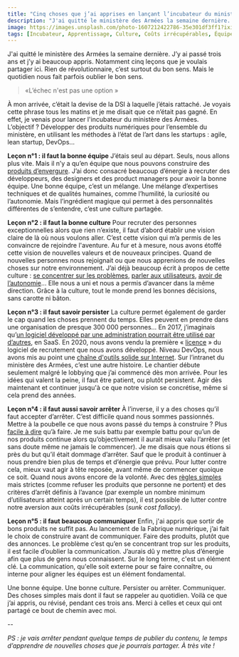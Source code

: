 ```yaml
---
title: "Cinq choses que j’ai apprises en lançant l’incubateur du ministère des Armées"
description: "J'ai quitté le ministère des Armées la semaine dernière. J’y ai passé trois ans et j’y ai beaucoup appris. Notamment cinq leçons que je voulais partager ici. Rien de révolutionnaire, c’est surtout du bon sens. Mais le quotidien nous fait parfois oublier le bon sens."
image: https://images.unsplash.com/photo-1607212422786-35e301df3ff1?ixid=MnwxMjA3fDB8MHxzZWFyY2h8MjF8fGJ5ZXxlbnwwfHwwfHw%3D&ixlib=rb-1.2.1&auto=format&fit=crop&w=1200&q=60
tags: [Incubateur, Apprentissage, Culture, Coûts irrécupérables, Équipe]
---
```


J'ai quitté le ministère des Armées la semaine dernière. J’y ai passé trois ans et j’y ai beaucoup appris. Notamment cinq leçons que je voulais partager ici. Rien de révolutionnaire, c’est surtout du bon sens. Mais le quotidien nous fait parfois oublier le bon sens.

> «L’échec n'est pas une option »

À mon arrivée, c’était la devise de la DSI à laquelle j’étais rattaché. Je voyais cette phrase tous les matins et je me disait que ce n’était pas gagné. En effet, je venais pour lancer l'incubateur du ministère des Armées. L’objectif ? Développer des produits numériques pour l’ensemble du ministère, en utilisant les méthodes à l’état de l’art dans les startups : agile, lean startup, DevOps…

**Leçon n°1 : il faut la bonne équipe**
J’étais seul au départ. Seuls, nous allons plus vite. Mais il n’y a qu’en équipe que nous pouvons construire des [produits d’envergure](https://beta.gouv.fr/startups/?incubateur=fabnumdef). J’ai donc consacré beaucoup d’énergie à recruter des développeurs, des designers et des product managers pour avoir la bonne équipe.
Une bonne équipe, c’est un mélange. Une mélange d’expertises techniques et de qualités humaines, comme l’humilité, la curiosité ou l’autonomie. Mais l’ingrédient magique qui permet à des personnalités différentes de s’entendre, c’est une culture partagée.

**Leçon n°2 : il faut la bonne culture**
Pour recruter des personnes exceptionnelles alors que rien n’existe, il faut d’abord établir une vision claire de là où nous voulons aller. C’est cette vision qui m’a permis de les convaincre de rejoindre l'aventure.
Au fur et à mesure, nous avons étoffé cette vision de nouvelles valeurs et de nouveaux principes. Quand de nouvelles personnes nous rejoignait ou que nous apprenions de nouvelles choses sur notre environnement.
J’ai déjà beaucoup écrit à propos de cette culture : [se concentrer sur les problèmes](https://f14e.fr/2019/02/26/des-chevaux-plus-rapides/), [parler aux utilisateurs](https://f14e.fr/2019/09/30/sortez-batiment-pour-tester-produit/), [avoir de l’autonomie](https://f14e.fr/2019/09/26/pas-innovation-sans-autonomie/)… Elle nous a uni et nous a permis d’avancer dans la même direction. Grâce à la culture, tout le monde prend les bonnes décisions, sans carotte ni bâton.

**Leçon n°3 : il faut savoir persister**
La culture permet également de garder le cap quand les choses prennent du temps. Elles peuvent en prendre dans une organisation de presque 300 000 personnes…
En 2017, j’imaginais qu’[un logiciel développé par une administration pourrait être utilisé par d’autres](https://f14e.fr/2017/10/02/etat-plateforme-fournisseur-de-services-publics-ouverts/), en SaaS. En 2020, nous avons vendu la première « [licence](https://talents.ssi.gouv.fr/) » du logiciel de recrutement que nous avons développé.
Niveau DevOps, nous avons mis au point une [chaîne d'outils solide sur Internet](https://gitlab.com/fabnum-minarm/igloo). Sur l’intranet du ministère des Armées, c’est une autre histoire. Le chantier débute seulement malgré le lobbying que j’ai commencé dès mon arrivée.
Pour les idées qui valent la peine, il faut être patient, ou plutôt persistent. Agir dès maintenant et continuer jusqu'à ce que notre vision se concrétise, même si cela prend des années.

**Leçon n°4 : il faut aussi savoir arrêter**
À l’inverse, il y a des choses qu’il faut accepter d’arrêter. C’est difficile quand nous sommes passionnés. Mettre à la poubelle ce que nous avons passé du temps à construire ? Plus [facile à dire](https://f14e.fr/2019/06/18/aucun-projet-ne-devrait-etre-immortel/) qu’à faire.
Je me suis battu par exemple battu pour qu’un de nos produits continue alors qu’objectivement il aurait mieux valu l’arrêter (et sans doute même ne jamais le commencer). Je me disais que nous étions si près du but qu’il était dommage d’arrêter. Sauf que le produit à continuer à nous prendre bien plus de temps et d’énergie que prévu.
Pour lutter contre cela, mieux vaut agir à tête reposée, avant même de commencer quoique ce soit. Quand nous avons encore de la volonté. Avec des [règles simples](https://f14e.fr/2020/05/07/conditions-startup-d-etat/) mais strictes (comme refuser les produits que personne ne portent) et des critères d’arrêt définis à l’avance (par exemple un nombre minimum d’utilisateurs atteint après un certain temps), il est possible de lutter contre notre aversion aux coûts irrécupérables (_sunk cost fallacy_).

**Leçon n°5 : il faut beaucoup communiquer**
Enfin, j'ai appris que sortir de bons produits ne suffit pas. Au lancement de la Fabrique numérique, j’ai fait le choix de construire avant de communiquer. Faire des produits, plutôt que des annonces. Le problème c’est qu’en se concentrant trop sur les produits, il est facile d’oublier la communication. J’aurais dû y mettre plus d’énergie afin que plus de gens nous connaissent. Sur le long terme, c'est un élément clé.
La communication, qu'elle soit externe pour se faire connaître, ou interne pour aligner les équipes est un élément fondamental.


Une bonne équipe. Une bonne culture. Persister ou arrêter. Communiquer. Des choses simples mais dont il faut se rappeler au quotidien. Voilà ce que j’ai appris, ou révisé, pendant ces trois ans. Merci à celles et ceux qui ont partagé ce bout de chemin avec moi.

--

_PS : je vais arrêter pendant quelque temps de publier du contenu, le temps d’apprendre de nouvelles choses que je pourrais partager. À très vite !_
